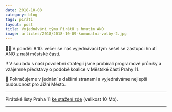```yaml
---
date: 2018-10-08
category: blog
tags: piráti
layout: post
title: Vyjednávání týmu Pirátů s hnutím ANO
image: articles/2018/2018-10-09-komunalni-volby-2.jpg
---
```



🏴🏴 V pondělí 8.10. večer se náš vyjednávací tým sešel se zástupci hnutí ANO z naší městské části.

‼️ V souladu s naší povolební strategií jsme probírali programové průniky a vzájemné představy o podobě koalice v Městské části Prahy 11.

📢 Pokračujeme v jednání s dalšími stranami a vyjednáváme nejlepší budoucnost pro Jižní Město.

---

Pirátské listy Praha 11 [ke stažení zde](/assets/pdf/2018-07-10-praha-11.pdf) (velikost 10 Mb).

- - -
